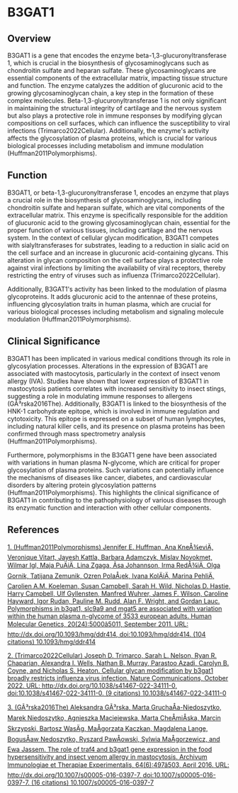 # B3GAT1

## Overview
B3GAT1 is a gene that encodes the enzyme beta-1,3-glucuronyltransferase 1, which is crucial in the biosynthesis of glycosaminoglycans such as chondroitin sulfate and heparan sulfate. These glycosaminoglycans are essential components of the extracellular matrix, impacting tissue structure and function. The enzyme catalyzes the addition of glucuronic acid to the growing glycosaminoglycan chain, a key step in the formation of these complex molecules. Beta-1,3-glucuronyltransferase 1 is not only significant in maintaining the structural integrity of cartilage and the nervous system but also plays a protective role in immune responses by modifying glycan compositions on cell surfaces, which can influence the susceptibility to viral infections (Trimarco2022Cellular). Additionally, the enzyme's activity affects the glycosylation of plasma proteins, which is crucial for various biological processes including metabolism and immune modulation (Huffman2011Polymorphisms).

## Function
B3GAT1, or beta-1,3-glucuronyltransferase 1, encodes an enzyme that plays a crucial role in the biosynthesis of glycosaminoglycans, including chondroitin sulfate and heparan sulfate, which are vital components of the extracellular matrix. This enzyme is specifically responsible for the addition of glucuronic acid to the growing glycosaminoglycan chain, essential for the proper function of various tissues, including cartilage and the nervous system. In the context of cellular glycan modification, B3GAT1 competes with sialyltransferases for substrates, leading to a reduction in sialic acid on the cell surface and an increase in glucuronic acid-containing glycans. This alteration in glycan composition on the cell surface plays a protective role against viral infections by limiting the availability of viral receptors, thereby restricting the entry of viruses such as influenza (Trimarco2022Cellular).

Additionally, B3GAT1's activity has been linked to the modulation of plasma glycoproteins. It adds glucuronic acid to the antennae of these proteins, influencing glycosylation traits in human plasma, which are crucial for various biological processes including metabolism and signaling molecule modulation (Huffman2011Polymorphisms).

## Clinical Significance
B3GAT1 has been implicated in various medical conditions through its role in glycosylation processes. Alterations in the expression of B3GAT1 are associated with mastocytosis, particularly in the context of insect venom allergy (IVA). Studies have shown that lower expression of B3GAT1 in mastocytosis patients correlates with increased sensitivity to insect stings, suggesting a role in modulating immune responses to allergens (GÃ³rska2016The). Additionally, B3GAT1 is linked to the biosynthesis of the HNK-1 carbohydrate epitope, which is involved in immune regulation and cytotoxicity. This epitope is expressed on a subset of human lymphocytes, including natural killer cells, and its presence on plasma proteins has been confirmed through mass spectrometry analysis (Huffman2011Polymorphisms).

Furthermore, polymorphisms in the B3GAT1 gene have been associated with variations in human plasma N-glycome, which are critical for proper glycosylation of plasma proteins. Such variations can potentially influence the mechanisms of diseases like cancer, diabetes, and cardiovascular disorders by altering protein glycosylation patterns (Huffman2011Polymorphisms). This highlights the clinical significance of B3GAT1 in contributing to the pathophysiology of various diseases through its enzymatic function and interaction with other cellular components.


## References


[1. (Huffman2011Polymorphisms) Jennifer E. Huffman, Ana KneÅ¾eviÄ, Veronique Vitart, Jayesh Kattla, Barbara Adamczyk, Mislav Novokmet, Wilmar Igl, Maja PuÄiÄ, Lina Zgaga, Ãsa Johannson, Irma RedÅ¾iÄ, Olga Gornik, Tatijana Zemunik, Ozren PolaÅ¡ek, Ivana KolÄiÄ, Marina PehliÄ, Carolien A.M. Koeleman, Susan Campbell, Sarah H. Wild, Nicholas D. Hastie, Harry Campbell, Ulf Gyllensten, Manfred Wuhrer, James F. Wilson, Caroline Hayward, Igor Rudan, Pauline M. Rudd, Alan F. Wright, and Gordan Lauc. Polymorphisms in b3gat1, slc9a9 and mgat5 are associated with variation within the human plasma n-glycome of 3533 european adults. Human Molecular Genetics, 20(24):5000â5011, September 2011. URL: http://dx.doi.org/10.1093/hmg/ddr414, doi:10.1093/hmg/ddr414. (104 citations) 10.1093/hmg/ddr414](https://doi.org/10.1093/hmg/ddr414)

[2. (Trimarco2022Cellular) Joseph D. Trimarco, Sarah L. Nelson, Ryan R. Chaparian, Alexandra I. Wells, Nathan B. Murray, Parastoo Azadi, Carolyn B. Coyne, and Nicholas S. Heaton. Cellular glycan modification by b3gat1 broadly restricts influenza virus infection. Nature Communications, October 2022. URL: http://dx.doi.org/10.1038/s41467-022-34111-0, doi:10.1038/s41467-022-34111-0. (9 citations) 10.1038/s41467-022-34111-0](https://doi.org/10.1038/s41467-022-34111-0)

[3. (GÃ³rska2016The) Aleksandra GÃ³rska, Marta GruchaÅa-Niedoszytko, Marek Niedoszytko, Agnieszka Maciejewska, Marta CheÅmiÅska, Marcin Skrzypski, Bartosz WasÄg, MaÅgorzata Kaczkan, Magdalena Lange, BogusÅaw Nedoszytko, Ryszard PawÅowski, Sylwia MaÅgorzewicz, and Ewa Jassem. The role of traf4 and b3gat1 gene expression in the food hypersensitivity and insect venom allergy in mastocytosis. Archivum Immunologiae et Therapiae Experimentalis, 64(6):497â503, April 2016. URL: http://dx.doi.org/10.1007/s00005-016-0397-7, doi:10.1007/s00005-016-0397-7. (16 citations) 10.1007/s00005-016-0397-7](https://doi.org/10.1007/s00005-016-0397-7)